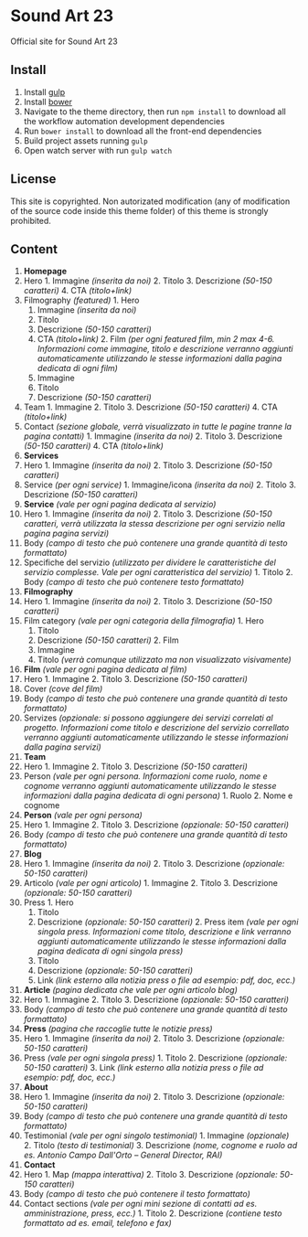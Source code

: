 # Sound Art 23

Official site for Sound Art 23

## Install

1. Install [gulp](http://gulpjs.com)
2. Install [bower](https://bower.io/)
3. Navigate to the theme directory, then run `npm install` to download all the workflow automation development dependencies
4. Run `bower install` to download all the front-end dependencies
5. Build project assets running `gulp`
6. Open watch server with run `gulp watch`

## License

This site is copyrighted. Non autorizated modification (any of modification of the source code inside this theme folder) of this theme is strongly prohibited.

## Content

1. **Homepage**
  1. Hero
    1. Immagine *(inserita da noi)*
    2. Titolo
    3. Descrizione *(50-150 caratteri)*
    4. CTA *(titolo+link)*
  2. Filmography *(featured)*
    1. Hero
      1. Immagine *(inserita da noi)*
      2. Titolo
      3. Descrizione *(50-150 caratteri)*
      4. CTA *(titolo+link)*
    2. Film *(per ogni featured film, min 2 max 4-6. Informazioni come immagine, titolo e descrizione verranno aggiunti automaticamente utilizzando le stesse informazioni dalla pagina dedicata di ogni film)*
      1. Immagine
      2. Titolo
      3. Descrizione *(50-150 caratteri)*
  3. Team
    1. Immagine
    2. Titolo
    3. Descrizione *(50-150 caratteri)*
    4. CTA *(titolo+link)*
  4. Contact *(sezione globale, verrà visualizzato in tutte le pagine tranne la pagina contatti)*
    1. Immagine *(inserita da noi)*
    2. Titolo
    3. Descrizione *(50-150 caratteri)*
    4. CTA *(titolo+link)*
2. **Services**
  1. Hero
    1. Immagine *(inserita da noi)*
    2. Titolo
    3. Descrizione *(50-150 caratteri)*
  2. Service *(per ogni service)*
    1. Immagine/icona *(inserita da noi)*
    2. Titolo
    3. Descrizione *(50-150 caratteri)*
3. **Service** *(vale per ogni pagina dedicata al servizio)*
  1. Hero
    1. Immagine *(inserita da noi)*
    2. Titolo
    3. Descrizione *(50-150 caratteri, verrà utilizzata la stessa descrizione per ogni servizio nella pagina pagina servizi)*
  2. Body *(campo di testo che può contenere una grande quantità di testo formattato)*
  3. Specifiche del servizio *(utilizzato per dividere le caratteristiche del servizio complesse. Vale per ogni caratteristica del servizio)*
    1. Titolo
    2. Body *(campo di testo che può contenere testo formattato)*
4. **Filmography**
  1. Hero
    1. Immagine *(inserita da noi)*
    2. Titolo
    3. Descrizione *(50-150 caratteri)*
  2. Film category *(vale per ogni categoria della filmografia)*
    1. Hero
      1. Titolo
      2. Descrizione *(50-150 caratteri)*
    2. Film
      1. Immagine
      2. Titolo *(verrà comunque utilizzato ma non visualizzato visivamente)*
5. **Film** *(vale per ogni pagina dedicata al film)*
  1. Hero
    1. Immagine
    2. Titolo
    3. Descrizione *(50-150 caratteri)*
  2. Cover *(cove del film)*
  3. Body *(campo di testo che può contenere una grande quantità di testo formattato)*
  4. Servizes *(opzionale: si possono aggiungere dei servizi correlati al progetto. Informazioni come titolo e descrizione del servizio correllato verranno aggiunti automaticamente utilizzando le stesse informazioni dalla pagina servizi)*
6. **Team**
  1. Hero
    1. Immagine
    2. Titolo
    3. Descrizione *(50-150 caratteri)*
  2. Person *(vale per ogni persona. Informazioni come ruolo, nome e cognome verranno aggiunti automaticamente utilizzando le stesse informazioni dalla pagina dedicata di ogni persona)*
    1. Ruolo
    2. Nome e cognome
7. **Person** *(vale per ogni persona)*
  1. Hero
    1. Immagine
    2. Titolo
    3. Descrizione *(opzionale: 50-150 caratteri)*
  2. Body *(campo di testo che può contenere una grande quantità di testo formattato)*
8. **Blog**
  1. Hero
    1. Immagine *(inserita da noi)*
    2. Titolo
    3. Descrizione *(opzionale: 50-150 caratteri)*
  2. Articolo *(vale per ogni articolo)*
    1. Immagine
    2. Titolo
    3. Descrizione *(opzionale: 50-150 caratteri)*
  3. Press
    1. Hero
      1. Titolo
      2. Descrizione *(opzionale: 50-150 caratteri)*
    2. Press item *(vale per ogni singola press. Informazioni come titolo, descrizione e link verranno aggiunti automaticamente utilizzando le stesse informazioni dalla pagina dedicata di ogni singola press)*
      1. Titolo
      2. Descrizione *(opzionale: 50-150 caratteri)*
      3. Link *(link esterno alla notizia press o file ad esempio: pdf, doc, ecc.)*
8. **Article** *(pagina dedicata che vale per ogni articolo blog)*
  1. Hero
    1. Immagine
    2. Titolo
    3. Descrizione *(opzionale: 50-150 caratteri)*
  2. Body *(campo di testo che può contenere una grande quantità di testo formattato)*
9. **Press** *(pagina che raccoglie tutte le notizie press)*
  1. Hero
    1. Immagine *(inserita da noi)*
    2. Titolo
    3. Descrizione *(opzionale: 50-150 caratteri)*
  2. Press *(vale per ogni singola press)*
    1. Titolo
    2. Descrizione *(opzionale: 50-150 caratteri)*
    3. Link *(link esterno alla notizia press o file ad esempio: pdf, doc, ecc.)*
10. **About**
  1. Hero
    1. Immagine *(inserita da noi)*
    2. Titolo
    3. Descrizione *(opzionale: 50-150 caratteri)*
  2. Body *(campo di testo che può contenere una grande quantità di testo formattato)*
  3. Testimonial *(vale per ogni singolo testimonial)*
    1. Immagine *(opzionale)*
    2. Titolo *(testo di testimonial)*
    3. Descrizione *(nome, cognome e ruolo ad es. Antonio Campo Dall'Orto – General Director, RAI)*
11. **Contact**
  1. Hero
    1. Map *(mappa interattiva)*
    2. Titolo
    3. Descrizione *(opzionale: 50-150 caratteri)*
  2. Body *(campo di testo che può contenere il testo formattato)*
  3. Contact sections *(vale per ogni mini sezione di contatti ad es. amministrazione, press, ecc.)*
    1. Titolo
    2. Descrizione *(contiene testo formattato ad es. email, telefono e fax)*
